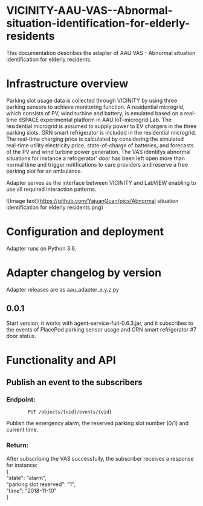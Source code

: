 # VICINITY-AAU-VAS--Abnormal-situation-identification-for-elderly-residents
This documentation describes the adapter of AAU VAS - Abnormal situation identification for elderly residents.
# Infrastructure overview

Parking slot usage data is collected through VICINITY by using three parking sensors to achieve monitoring function. A residential microgrid, which consists of PV, wind turbine and battery, is emulated based on a real-time dSPACE experimental platform in AAU IoT-microgrid Lab. The residential microgrid is assumed to supply power to EV chargers in the three parking slots. GRN smart refrigerator is included in the residential microgrid. The real-time charging price is calculated by considering the simulated real-time utility electricity price, state-of-charge of batteries, and forecasts of the PV and wind turbine power generation. The VAS identifys abnormal situations for instance a refrigerator’ door has been left open more than normal time and trigger notifications to care providers and reserve a free parking slot for an ambulance. 

Adapter serves as the interface between VICINITY and LabVIEW enabling to use all required interaction patterns.

![Image text](https://github.com/YajuanGuan/pics/Abnormal situation identification for elderly residents.png)

# Configuration and deployment

Adapter runs on Python 3.6.

# Adapter changelog by version
Adapter releases are as aau_adapter_x.y.z.py

## 0.0.1
Start version, it works with agent-service-full-0.6.3.jar, and it subscribes to the events of PlacePod parking sensor usage and GRN smart refrigerator #7 door status. 

# Functionality and API

## Publish an event to the subscribers
### Endpoint:
            PUT /objects/{oid}/events/{eid}
Publish the emergency alarm, the reserved parking slot number (0/1) and current time. 
### Return:
After subscribing the VAS successfully, the subscriber receives a response for instance:  
{  
    "state": "alarm",  
    "parking slot reserved": "1",  
    "time": "2018-11-10"  
}
